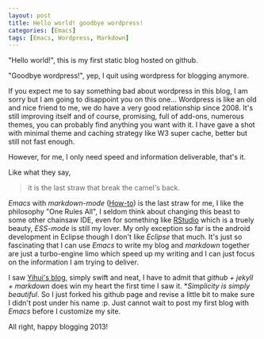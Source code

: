 ```yaml
---
layout: post
title: Hello world! goodbye wordpress!
categories: [Emacs]
tags: [Emacs, Wordpress, Markdown]
---
```


"Hello world!", this is my first static blog hosted on github.

"Goodbye wordpress!", yep, I quit using wordpress for blogging anymore. 

If you expect me to say something bad about wordpress in this blog, I am sorry
but I am going to disappoint you on this one... Wordpress is like an old and
nice friend to me, we do have a very good relationship since 2008. It's still
improving itself and of course, promising, full of add-ons, numerous themes, you
can probably find anything you want with it. I have gave a shot with minimal
theme and caching strategy like W3 super cache, better but still not fast
enough.

However, for me, I only need speed and information deliverable, that's it.

Like what they say,
> it is the last straw that break the camel's back. 

*Emacs* with
 *markdown-mode* ([How-to](http://jblevins.org/projects/markdown-mode/)) is the
 last straw for me, I like the philosophy "One Rules All", I seldom think about
 changing this beast to some other chainsaw IDE, even for something like
 [RStudio](http://www.rstudio.com/) which is a truely beauty, *ESS-mode* is
 still my lover. My only exception so far is the android development in Eclipse
 though I don't like *Eclipse* that much. It's just so fascinating that I can
 use *Emacs* to write my blog and *markdown* together are just a turbo-engine
 limo which speed up my writing and I can just focus on the information I am
 trying to deliver.
 
I saw [Yihui's blog](http://www.yihui.name/en), simply swift and neat, I have to
admit that *github + jekyll + markdown* does win my heart the first time I saw
it. **Simplicity is simply beautiful*. So I just forked his github page and
revise a little bit to make sure I didn't post under his name :p. Just cannot
wait to post my first blog with *Emacs* before I customize my site.

All right, happy blogging 2013!


